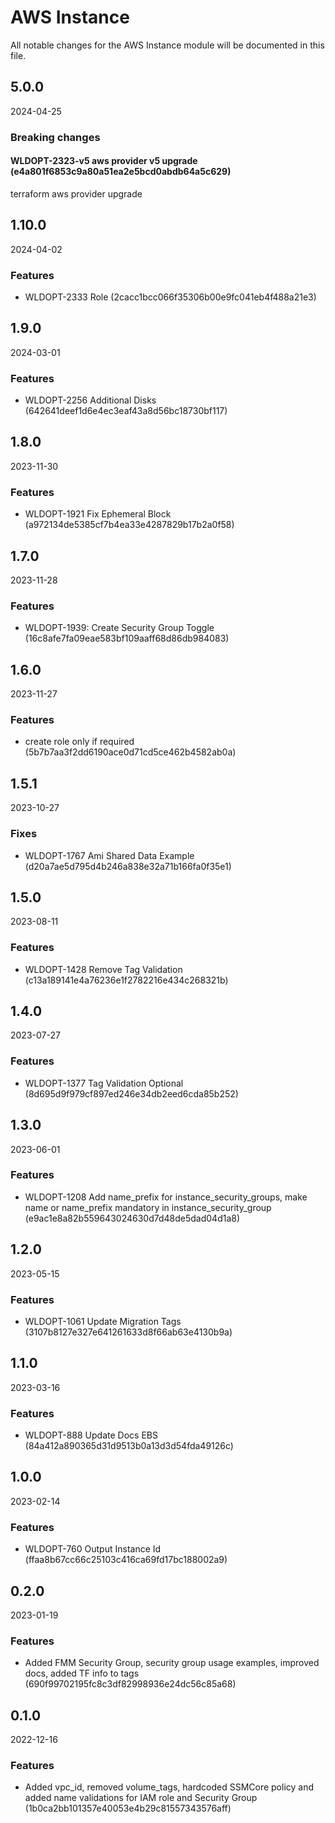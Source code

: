 # AWS Instance
All notable changes for the AWS Instance module will be documented in this file.

<!--- next entry here -->

## 5.0.0
2024-04-25

### Breaking changes

#### WLDOPT-2323-v5 aws provider v5 upgrade (e4a801f6853c9a80a51ea2e5bcd0abdb64a5c629)

terraform aws provider upgrade

## 1.10.0
2024-04-02

### Features

- WLDOPT-2333 Role (2cacc1bcc066f35306b00e9fc041eb4f488a21e3)

## 1.9.0
2024-03-01

### Features

- WLDOPT-2256 Additional Disks (642641deef1d6e4ec3eaf43a8d56bc18730bf117)

## 1.8.0
2023-11-30

### Features

- WLDOPT-1921 Fix Ephemeral Block (a972134de5385cf7b4ea33e4287829b17b2a0f58)

## 1.7.0
2023-11-28

### Features

- WLDOPT-1939:  Create Security Group Toggle (16c8afe7fa09eae583bf109aaff68d86db984083)

## 1.6.0
2023-11-27

### Features

- create role only if required (5b7b7aa3f2dd6190ace0d71cd5ce462b4582ab0a)

## 1.5.1
2023-10-27

### Fixes

- WLDOPT-1767 Ami Shared Data Example (d20a7ae5d795d4b246a838e32a71b166fa0f35e1)

## 1.5.0
2023-08-11

### Features

- WLDOPT-1428 Remove Tag Validation (c13a189141e4a76236e1f2782216e434c268321b)

## 1.4.0
2023-07-27

### Features

- WLDOPT-1377 Tag Validation Optional (8d695d9f979cf897ed246e34db2eed6cda85b252)

## 1.3.0
2023-06-01

### Features

- WLDOPT-1208 Add name_prefix for instance_security_groups, make name or name_prefix mandatory in instance_security_group (e9ac1e8a82b559643024630d7d48de5dad04d1a8)

## 1.2.0
2023-05-15

### Features

- WLDOPT-1061 Update Migration Tags (3107b8127e327e641261633d8f66ab63e4130b9a)

## 1.1.0
2023-03-16

### Features

- WLDOPT-888 Update Docs EBS (84a412a890365d31d9513b0a13d3d54fda49126c)

## 1.0.0
2023-02-14

### Features

- WLDOPT-760 Output Instance Id (ffaa8b67cc66c25103c416ca69fd17bc188002a9)

## 0.2.0
2023-01-19

### Features

- Added FMM Security Group, security group usage examples, improved docs, added TF info to tags (690f99702195fc8c3df82998936e24dc56c85a68)

## 0.1.0
2022-12-16

### Features

- Added vpc_id, removed volume_tags, hardcoded SSMCore policy and added name validations for IAM role and Security Group (1b0ca2bb101357e40053e4b29c81557343576aff)
